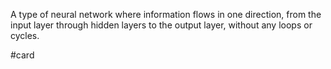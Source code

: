 A type of neural network where information flows in one direction, from the input layer through hidden layers to the output layer, without any loops or cycles.

#card 
